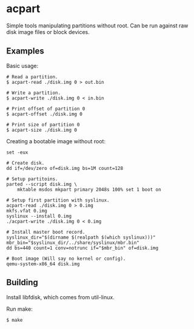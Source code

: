 # acpart

Simple tools manipulating partitions without root. Can be run against
raw disk image files or block devices. 

## Examples

Basic usage:

```
# Read a partition.
$ acpart-read ./disk.img 0 > out.bin

# Write a partition.
$ acpart-write ./disk.img 0 < in.bin

# Print offset of partition 0
$ acpart-offset ./disk.img 0

# Print size of partition 0
$ acpart-size ./disk.img 0
```

Creating a bootable image without root:

```
set -eux

# Create disk.
dd if=/dev/zero of=disk.img bs=1M count=128

# Setup partitoins.
parted --script disk.img \
    mktable msdos mkpart primary 2048s 100% set 1 boot on

# Setup first partition with syslinux.
acpart-read ./disk.img 0 > 0.img
mkfs.vfat 0.img
syslinux --install 0.img
./acpart-write ./disk.img 0 < 0.img

# Install master boot record.
syslinux_dir="$(dirname $(realpath $(which syslinux)))"
mbr_bin="$syslinux_dir/../share/syslinux/mbr.bin"
dd bs=440 count=1 conv=notrunc if="$mbr_bin" of=disk.img

# Boot image (Will say no kernel or config).
qemu-system-x86_64 disk.img
```

## Building

Install libfdisk, which comes from util-linux.

Run make:
```
$ make
```


